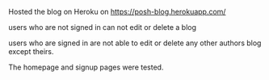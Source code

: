Hosted the blog on Heroku on https://posh-blog.herokuapp.com/

users who are not signed in can not edit or delete a blog

users who are signed in are not able to edit or  delete any other authors blog except theirs.

The homepage and signup pages were tested.
